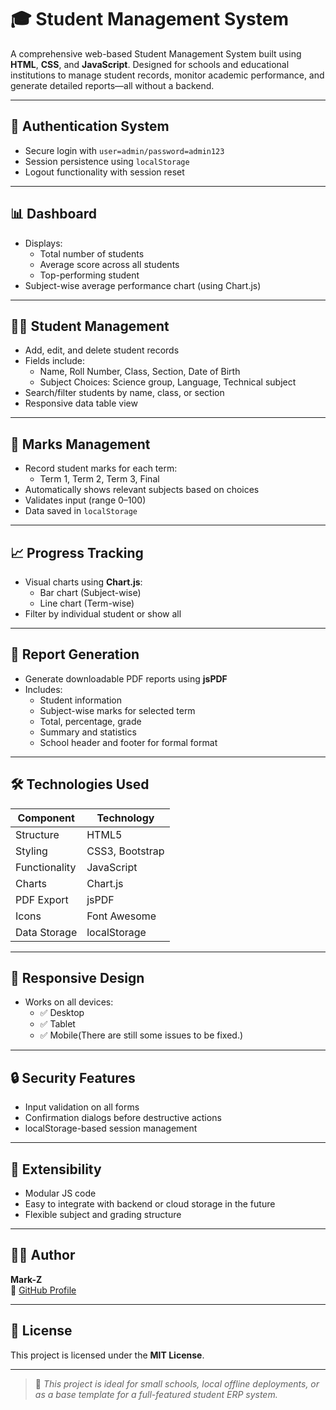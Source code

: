 # 🎓 Student Management System

A comprehensive web-based Student Management System built using **HTML**, **CSS**, and **JavaScript**. Designed for schools and educational institutions to manage student records, monitor academic performance, and generate detailed reports—all without a backend.

---

## 🔐 Authentication System

- Secure login with `user=admin/password=admin123`
- Session persistence using `localStorage`
- Logout functionality with session reset

---

## 📊 Dashboard

- Displays:
  - Total number of students
  - Average score across all students
  - Top-performing student
- Subject-wise average performance chart (using Chart.js)

---

## 👨‍🎓 Student Management

- Add, edit, and delete student records
- Fields include:
  - Name, Roll Number, Class, Section, Date of Birth
  - Subject Choices: Science group, Language, Technical subject
- Search/filter students by name, class, or section
- Responsive data table view

---

## 🧾 Marks Management

- Record student marks for each term:
  - Term 1, Term 2, Term 3, Final
- Automatically shows relevant subjects based on choices
- Validates input (range 0–100)
- Data saved in `localStorage`

---

## 📈 Progress Tracking

- Visual charts using **Chart.js**:
  - Bar chart (Subject-wise)
  - Line chart (Term-wise)
- Filter by individual student or show all

---

## 🧾 Report Generation

- Generate downloadable PDF reports using **jsPDF**
- Includes:
  - Student information
  - Subject-wise marks for selected term
  - Total, percentage, grade
  - Summary and statistics
  - School header and footer for formal format

---

## 🛠️ Technologies Used

| Component      | Technology        |
|----------------|-------------------|
| Structure      | HTML5             |
| Styling        | CSS3, Bootstrap   |
| Functionality  | JavaScript        |
| Charts         | Chart.js          |
| PDF Export     | jsPDF             |
| Icons          | Font Awesome      |
| Data Storage   | localStorage      |

---

## 📱 Responsive Design

- Works on all devices:
  - ✅ Desktop
  - ✅ Tablet
  - ✅ Mobile(There are still some issues to be fixed.)

---

## 🔒 Security Features

- Input validation on all forms
- Confirmation dialogs before destructive actions
- localStorage-based session management

---

## 🔧 Extensibility

- Modular JS code
- Easy to integrate with backend or cloud storage in the future
- Flexible subject and grading structure

---

## 👨‍💻 Author

**Mark-Z**  
🔗 [GitHub Profile](https://github.com/NAYAN-MONI0110)

---

## 📄 License

This project is licensed under the **MIT License**.

---

> 📌 *This project is ideal for small schools, local offline deployments, or as a base template for a full-featured student ERP system.*


